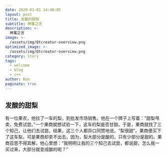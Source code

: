 ```yaml
---
date: 2020-01-01 14:48:05
layout: post
title: 发酸的甜梨
subtitle: 神寓之言
description: >-
  神寓之言
image: >-
  /assets/img/Qtcreator-overview.png
optimized_image: >-
  /assets/img/Qtcreator-overview.png
category: Story
tags:
  - welcome
  - blog
  - c++
author: Ron
paginate: true
---
```

 ## 发酸的甜梨

   有一位果农，他拉了一车的梨，到批发市场销售。他在一个牌子上写着：“甜梨甩卖，免费试尝。”一个果商就想试验一下，这车的梨是否甘甜。于是，果商就找了三个知己，让他们去试尝。结果，这三个人都异口同赞地说，“梨很甜”。果商便买下了这车梨，可是果商却卖不出去，因为，梨大部分是酸的，只有少部分是甜的。果商百思不得其解，他心里想：“我明明让我的三个知己去试尝，都说甜，怎么我一买过来，大部分就变成酸的呢？”



